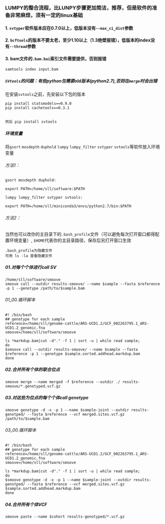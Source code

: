 ### LUMPY的整合流程，比LUNPY步骤更加简洁，推荐，但是软件的准备非常麻烦，须有一定的linux基础
#### 1. `svtyper`软件版本应在0.7.0以上，低版本没有`--max_ci_dist`参数
#### 2. `bcftools`的版本不要太老，至少1.10以上（1.3绝壁报错），低版本的index没有`--thread`参数
#### 3. bam文件的`.bam.bai`索引文件需要提供，否则报错
```
samtools index input.bam
```
##### `SVtools`的问题：有些python包需要old版本(python2.7),否则在`merge`时会出错
在安装`svtools`之前，先安装以下包的版本
```
pip install statsmodels==0.9.0
pip install cachetools==0.3.1


然后 pip install svtools
```
##### 环境变量

将`gsort` `mosdepth` `duphold` `lumpy` `lumpy_filter` `svtyper` `svtools`等软件放入环境变量
###### 方法1：
```
gsort mosdepth duphold:

export PATH=/home/sll/software:$PATH
```
```
lumpy lumpy_filter svtyper svtools:

export PATH=/home/sll/miniconda3/envs/python2.7/bin:$PATH
```
###### 方法2：
当然也可以改你的主目录下的`.bash_profile`文件（可以避免每次打开窗口都得配置环境变量）, `$HOME`代表你的主目录路径，保存后另打开窗口生效
```
.bash_profile为隐藏文件
可用 ls -la 查看隐藏文件
```
##### 01.对每个个体进行call SV
```
/home/sll/software/smoove
smoove call --outdir results-smoove/ --name $sample --fasta $reference -p 1 --genotype /path/to/$sample.bam
```
###### 01_00.循环脚本
```
#! /bin/bash
## genotype for each sample
reference=/home/sll/genome-cattle/ARS-UCD1.2/GCF_002263795.1_ARS-UCD1.2_genomic.fna
smoove=/home/sll/software/smoove

ls *markdup.bam|cut -d"." -f 1 | sort -u | while read sample;
do
$smoove call --outdir results-smoove/ --name $sample --fasta $reference -p 1 --genotype $sample.sorted.addhead.markdup.bam
done
```
##### 02.合并所有个体的联合位点
```
smoove merge --name merged -f $reference --outdir ./ results-smoove/*.genotyped.vcf.gz
```
##### 03.对这些为位点的每个个体call genetype
```
smoove genotype -d -x -p 1 --name $sample-joint --outdir results-genotped/ --fasta $reference --vcf merged.sites.vcf.gz /path/to/$sample.bam
```

###### 03_00.循环脚本
```
#! /bin/bash
## genotype for each sample
reference=/home/sll/genome-cattle/ARS-UCD1.2/GCF_002263795.1_ARS-UCD1.2_genomic.fna
smoove=/home/sll/software/smoove

ls *markdup.bam|cut -d"." -f 1 | sort -u | while read sample;
do
$smoove genotype -d -x -p 1 --name $sample-joint --outdir results-genotped/ --fasta $reference --vcf merged.sites.vcf.gz $sample.sorted.addhead.markdup.bam
done
```
##### 04.合并所有个体VCF
```
smoove paste --name $cohort results-genotyped/*.vcf.gz
```
